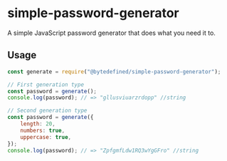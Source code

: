 # simple-password-generator
A simple JavaScript password generator that does what you need it to.

## Usage
```js
const generate = require("@bytedefined/simple-password-generator");

// First generation type
const password = generate();
console.log(password); // => "gllusviuarzrdopp" //string

// Second generation type
const password = generate({
    length: 20,
    numbers: true,
    uppercase: true,
});
console.log(password); // => "ZpfgmfLdw1RQ3wYgGFro" //string
```
